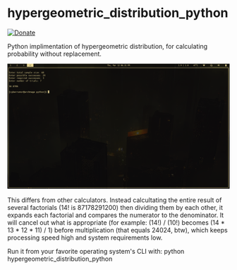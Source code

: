 # hypergeometric_distribution_python
[![Donate](https://img.shields.io/badge/Donate-PayPal-green.svg)](https://www.paypal.me/cyberrumor)

Python implimentation of hypergeometric distribution, for calculating probability without replacement. 

<img src="/screenshot.png">

This differs from other calculators. Instead calcultating the entire result of several factorials (14! is 87178291200) then dividing them by each other, it expands each factorial and compares the numerator to the denominator. It will cancel out what is appropriate (for example: (14!) / (10!) becomes (14 * 13 * 12 * 11) / 1) before multiplication (that equals 24024, btw), which keeps processing speed high and system requirements low. 

Run it from your favorite operating system's CLI with: python hypergeometric_distribution_python
